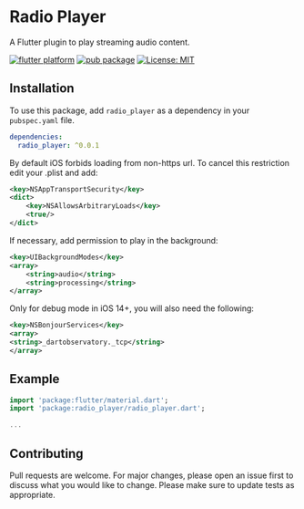 # Radio Player

A Flutter plugin to play streaming audio content.

[![flutter platform](https://img.shields.io/badge/Platform-Flutter-yellow.svg)](https://flutter.io)
[![pub package](https://img.shields.io/pub/v/radio_player.svg)](https://pub.dartlang.org/packages/radio_player)
[![License: MIT](https://img.shields.io/badge/License-MIT-yellow.svg)](https://opensource.org/licenses/MIT)

## Installation

To use this package, add `radio_player` as a dependency in your `pubspec.yaml` file.

```yaml
dependencies:
  radio_player: ^0.0.1
```

By default iOS forbids loading from non-https url. To cancel this restriction edit your .plist and add:

```xml
<key>NSAppTransportSecurity</key>
<dict>
    <key>NSAllowsArbitraryLoads</key>
    <true/>
</dict>
```

If necessary, add permission to play in the background:

```xml
<key>UIBackgroundModes</key>
<array>
    <string>audio</string>
    <string>processing</string>
</array>
```

Only for debug mode in iOS 14+, you will also need the following:

```xml
<key>NSBonjourServices</key>
<array>
<string>_dartobservatory._tcp</string>
</array>
```

## Example

```dart
import 'package:flutter/material.dart';
import 'package:radio_player/radio_player.dart';

...
```

## Contributing

Pull requests are welcome. For major changes, please open an issue first to discuss what you would like to change.
Please make sure to update tests as appropriate.
